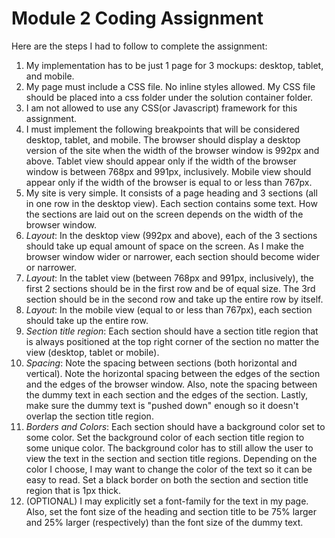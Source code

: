 # Module 2 Coding Assignment

Here are the steps I had to follow to complete the assignment:
1. My implementation has to be just 1 page for 3 mockups: desktop, tablet, and mobile.
2. My page must include a CSS file. No inline styles allowed. My CSS file should be placed into a css folder under the solution container folder.
3. I am not allowed to use any CSS(or Javascript) framework for this assignment.
4. I must implement the following breakpoints that will be considered desktop, tablet, and mobile. The browser should display a desktop version of the site when the width of the browser window is 992px and above. Tablet view should appear only if the width of the browser window is between 768px and 991px, inclusively. Mobile view should appear only if the width of the browser is equal to or less than 767px.
5. My site is very simple. It consists of a page heading and 3 sections (all in one row in the desktop view). Each section contains some text. How the sections are laid out on the screen depends on the width of the browser window.
6. *Layout*: In the desktop view (992px and above), each of the 3 sections should take up equal amount of space on the screen. As I make the browser window wider or narrower, each section should become wider or narrower.
7. *Layout*: In the tablet view (between 768px and 991px, inclusively), the first 2 sections should be in the first row and be of equal size. The 3rd section should be in the second row and take up the entire row by itself.
8. *Layout*: In the mobile view (equal to or less than 767px), each section should take up the entire row.
9. *Section title region*: Each section should have a section title region that is always positioned at the top right corner of the section no matter the view (desktop, tablet or mobile).
10. *Spacing*: Note the spacing between sections (both horizontal and vertical). Note the horizontal spacing between the edges of the section and the edges of the browser window. Also, note the spacing between the dummy text in each section and the edges of the section. Lastly, make sure the dummy text is "pushed down" enough so it doesn't overlap the section title region.
11. *Borders and Colors*: Each section should have a background color set to some color. Set the background color of each section title region to some unique color. The background color has to still allow the user to view the text in the section and section title regions. Depending on the color I choose, I may want to change the color of the text so it can be easy to read. Set a black border on both the section and section title region that is 1px thick.
12. (OPTIONAL) I may explicitly set a font-family for the text in my page. Also, set the font size of the heading and section title to be 75% larger and 25% larger (respectively) than the font size of the dummy text. 


